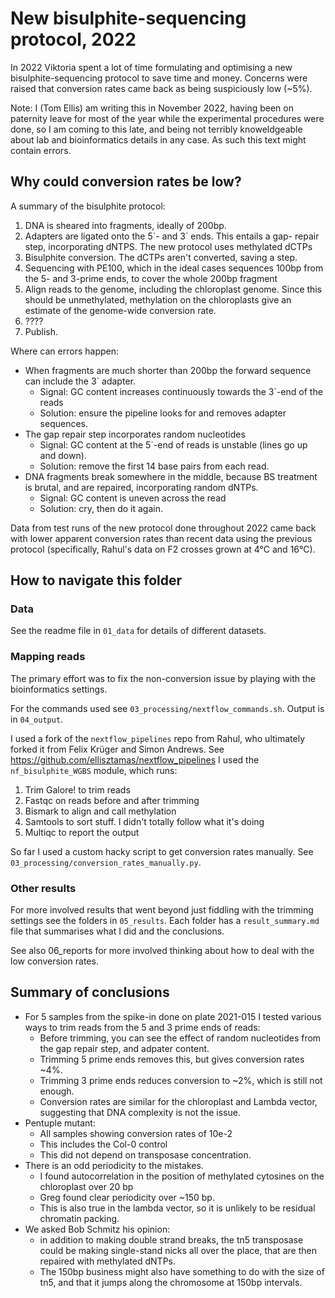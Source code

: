 # New bisulphite-sequencing protocol, 2022

In 2022 Viktoria spent a lot of time formulating and optimising a new
bisulphite-sequencing protocol to save time and money. Concerns were raised 
that conversion rates came back as being suspiciously low (~5%).

Note: I (Tom Ellis) am writing this in November 2022, having been on paternity
leave for most of the year while the experimental procedures were done, so
I am coming to this late, and being not terribly knoweldgeable about lab and 
bioinformatics details in any case. As such this text might contain errors.

## Why could conversion rates be low?

A summary of the bisulphite protocol:

1. DNA is sheared into fragments, ideally of 200bp.
2. Adapters are ligated onto the 5\`- and 3\` ends. This entails a gap-
    repair step, incorporating dNTPS. The new protocol uses methylated dCTPs
3. Bisulphite conversion. The dCTPs aren't converted, saving a step.
4. Sequencing with PE100, which in the ideal cases sequences 100bp from the 5- 
    and 3-prime ends, to cover the whole 200bp fragment
5. Align reads to the genome, including the chloroplast genome. Since this 
    should be unmethylated, methylation on the chloroplasts give an estimate of
    the genome-wide conversion rate.
6. ????
7. Publish.

Where can errors happen:

- When fragments are much shorter than 200bp the forward sequence can include
    the 3\` adapter. 
    - Signal: GC content increases continuously towards the 3\`-end of the reads
    - Solution: ensure the pipeline looks for and removes adapter sequences.
- The gap repair step incorporates random nucleotides
    - Signal: GC content at the 5\`-end of reads is unstable (lines go up and 
    down).
    - Solution: remove the first 14 base pairs from each read.
- DNA fragments break somewhere in the middle, because BS treatment is brutal, 
    and are repaired, incorporating random dNTPs.
    - Signal: GC content is uneven across the read
    - Solution: cry, then do it again.

Data from test runs of the new protocol done throughout 2022 came back with 
lower apparent conversion rates than recent data using the previous protocol
(specifically, Rahul's data on F2 crosses grown at 4°C and 16°C).

## How to navigate this folder

### Data

See the readme file in `01_data` for details of different datasets.

### Mapping reads

The primary effort was to fix the non-conversion issue by playing with the 
bioinformatics settings.

For the commands used see `03_processing/nextflow_commands.sh`.
Output is in `04_output`.

I used a fork of the `nextflow_pipelines` repo from Rahul, who ultimately forked
it from Felix Krüger and Simon Andrews. 
See https://github.com/ellisztamas/nextflow_pipelines
I used the `nf_bisulphite_WGBS` module, which runs:

1. Trim Galore! to trim reads
2. Fastqc on reads before and after trimming
3. Bismark to align and call methylation
4. Samtools to sort stuff. I didn't totally follow what it's doing
5. Multiqc to report the output

So far I used a custom hacky script to get conversion rates manually.
See `03_processing/conversion_rates_manually.py`.

### Other results

For more involved results that went beyond just fiddling with the trimming
settings see the folders in `05_results`. Each folder has a `result_summary.md`
file that summarises what I did and the conclusions.

See also 06_reports for more involved thinking about how to deal with the
low conversion rates.

## Summary of conclusions

- For 5 samples from the spike-in done on plate 2021-015 I tested various ways to
    trim reads from the 5 and 3 prime ends of reads:
    - Before trimming, you can see the effect of random nucleotides from the gap
        repair step, and adpater content.
    - Trimming 5 prime ends removes this, but gives conversion rates ~4%.
    - Trimming 3 prime ends reduces conversion to ~2%, which is still not enough.
    - Conversion rates are similar for the chloroplast and Lambda vector, suggesting 
        that DNA complexity is not the issue.
- Pentuple mutant:
    - All samples showing conversion rates of 10e-2
    - This includes the Col-0 control
    - This did not depend on transposase concentration.
- There is an odd periodicity to the mistakes.
    - I found autocorrelation in the position of methylated cytosines on the
        chloroplast over 20 bp
    - Greg found clear periodicity over ~150 bp.
    - This is also true in the lambda vector, so it is unlikely to be residual 
        chromatin packing.
- We asked Bob Schmitz his opinion:
    - in addition to making double strand breaks, the tn5 transposase could be
        making single-stand nicks all over the place, that are then repaired
        with methylated dNTPs.
    - The 150bp business might also have something to do with the size of tn5,
        and that it jumps along the chromosome at 150bp intervals.
